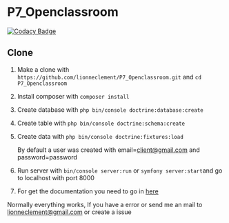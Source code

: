 # P7_Openclassroom
[![Codacy Badge](https://api.codacy.com/project/badge/Grade/f3fb0f0c6f6548ac982b615fa88b2751)](https://www.codacy.com/manual/lionneclement/P7_Openclassroom?utm_source=github.com&amp;utm_medium=referral&amp;utm_content=lionneclement/P7_Openclassroom&amp;utm_campaign=Badge_Grade)
## Clone
1) Make a clone with `https://github.com/lionneclement/P7_Openclassroom.git` and `cd P7_Openclassroom`
2) Install composer with `composer install`
3) Create database with `php bin/console doctrine:database:create`
4) Create table with `php bin/console doctrine:schema:create`
5) Create data with `php bin/console doctrine:fixtures:load`

   By default a user was created with email=client@gmail.com and password=password
   
6) Run server with `bin/console server:run` or `symfony server:start`and go to localhost with port 8000
   
7) For get the documentation you need to go in [here](http://localhost:8000/api/doc)

Normally everything works, If you have a error or send me an mail to lionneclement@gmail.com or create a issue

